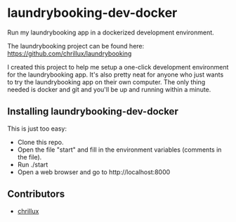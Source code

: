 # laundrybooking-dev-docker
Run my laundrybooking app in a dockerized development environment.

The laundrybooking project can be found here: https://github.com/chrillux/laundrybooking

I created this project to help me setup a one-click development environment for the laundrybooking app. It's also pretty neat for anyone who just wants to try the laundrybooking app on their own computer. The only thing needed is docker and git and you'll be up and running within a minute.

## Installing laundrybooking-dev-docker

This is just too easy:

* Clone this repo.
* Open the file "start" and fill in the environment variables (comments in the file).
* Run ./start
* Open a web browser and go to http://localhost:8000

## Contributors
* [chrillux](https://github.com/chrillux)
